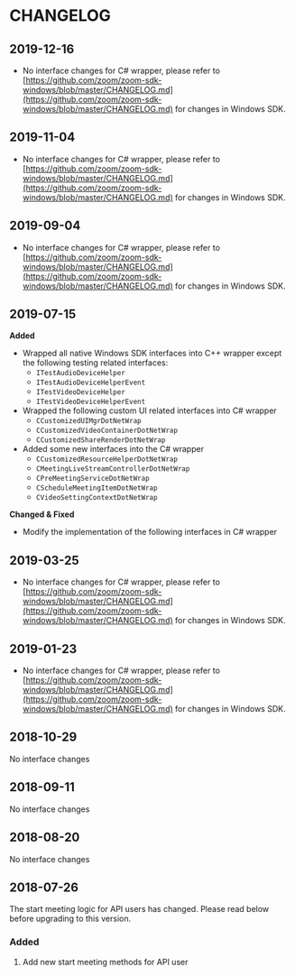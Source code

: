 # CHANGELOG

## 2019-12-16

* No interface changes for C# wrapper, please refer to [https://github.com/zoom/zoom-sdk-windows/blob/master/CHANGELOG.md](https://github.com/zoom/zoom-sdk-windows/blob/master/CHANGELOG.md) for changes in Windows SDK.

## 2019-11-04

* No interface changes for C# wrapper, please refer to [https://github.com/zoom/zoom-sdk-windows/blob/master/CHANGELOG.md](https://github.com/zoom/zoom-sdk-windows/blob/master/CHANGELOG.md) for changes in Windows SDK.

## 2019-09-04

* No interface changes for C# wrapper, please refer to [https://github.com/zoom/zoom-sdk-windows/blob/master/CHANGELOG.md](https://github.com/zoom/zoom-sdk-windows/blob/master/CHANGELOG.md) for changes in Windows SDK.

## 2019-07-15

**Added**

* Wrapped all native Windows SDK interfaces into C++ wrapper except the following testing related interfaces:
  * `ITestAudioDeviceHelper`
  * `ITestAudioDeviceHelperEvent`
  * `ITestVideoDeviceHelper`
  * `ITestVideoDeviceHelperEvent`
* Wrapped the following custom UI related interfaces into C# wrapper
  * `CCustomizedUIMgrDotNetWrap`
  * `CCustomizedVideoContainerDotNetWrap`
  * `CCustomizedShareRenderDotNetWrap`
* Added some new interfaces into the C# wrapper
  * `CCustomizedResourceHelperDotNetWrap`
  * `CMeetingLiveStreamControllerDotNetWrap`
  * `CPreMeetingServiceDotNetWrap`
  * `CScheduleMeetingItemDotNetWrap`
  * `CVideoSettingContextDotNetWrap`

**Changed & Fixed**

* Modify the implementation of the following interfaces in C# wrapper

## 2019-03-25

* No interface changes for C# wrapper, please refer to [https://github.com/zoom/zoom-sdk-windows/blob/master/CHANGELOG.md](https://github.com/zoom/zoom-sdk-windows/blob/master/CHANGELOG.md) for changes in Windows SDK.

## 2019-01-23

* No interface changes for C# wrapper, please refer to [https://github.com/zoom/zoom-sdk-windows/blob/master/CHANGELOG.md](https://github.com/zoom/zoom-sdk-windows/blob/master/CHANGELOG.md) for changes in Windows SDK.

## 2018-10-29

No interface changes

## 2018-09-11

No interface changes

## 2018-08-20

No interface changes

## 2018-07-26

The start meeting logic for API users has changed. Please read below before upgrading to this version.

### Added

1. Add new start meeting methods for API user
